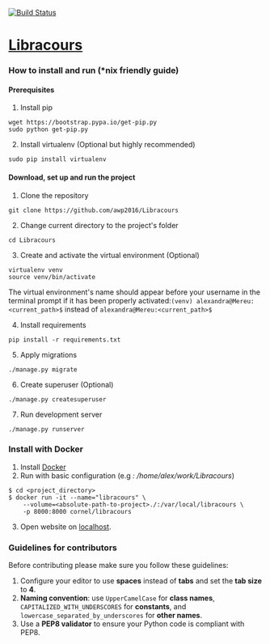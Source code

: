[![Build Status](https://travis-ci.org/awp2016/Libracours.svg?branch=master)](https://travis-ci.org/awp2016/Libracours)
# [Libracours](https://drive.google.com/open?id=1z4R4XMqrmVXvlhJIcYaFKoqQzIJns88wmR9dVgXdxOc)

### How to install and run (*nix friendly guide)
#### Prerequisites

1. Install pip

  ```
  wget https://bootstrap.pypa.io/get-pip.py
  sudo python get-pip.py
  ```

2. Install virtualenv (Optional but highly recommended)

  ```
  sudo pip install virtualenv
  ```

#### Download, set up and run the project
1. Clone the repository

  ```
  git clone https://github.com/awp2016/Libracours
  ```
2. Change current directory to the project's folder

  ```
  cd Libracours
  ```
3. Create and activate the virtual environment (Optional)

  ```
  virtualenv venv
  source venv/bin/activate
  ```
  The virtual environment's name should appear before your username in the terminal prompt if it has been properly activated:```(venv) alexandra@Mereu:<current_path>$``` instead of ```alexandra@Mereu:<current_path>$```

4. Install requirements

  ```
  pip install -r requirements.txt
  ```

5. Apply migrations

  ```
  ./manage.py migrate
  ```

6. Create superuser (Optional)

  ```
  ./manage.py createsuperuser
  ```

7. Run development server

  ```
  ./manage.py runserver
  ```

### Install with Docker

1. Install [Docker](https://www.docker.com/)
2. Run with basic configuration (e.g _<absolute-path-to-project>: /home/alex/work/Libracours_)

  ```
  $ cd <project_directory>
  $ docker run -it --name="libracours" \
      --volume=<absolute-path-to-project>./:/var/local/libracours \
      -p 8000:8000 cornel/libracours
  ```
3. Open website on [localhost](http://localhost:8000).

### Guidelines for contributors
Before contributing please make sure you follow these guidelines:

1. Configure your editor to use **spaces** instead of **tabs** and set the **tab size** to **4**.
2. **Naming convention**: use ```UpperCamelCase``` for **class names**, ```CAPITALIZED_WITH_UNDERSCORES``` for **constants**, and ```lowercase_separated_by_underscores``` for **other names**.
3. Use a **PEP8 validator** to ensure your Python code is compliant with PEP8.
